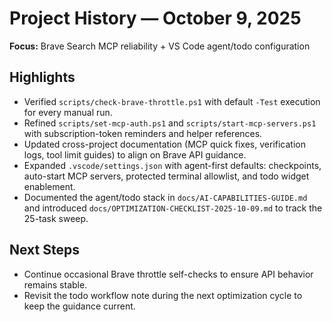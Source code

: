 # Project History — October 9, 2025

**Focus:** Brave Search MCP reliability + VS Code agent/todo configuration

## Highlights

- Verified `scripts/check-brave-throttle.ps1` with default `-Test` execution for every manual run.
- Refined `scripts/set-mcp-auth.ps1` and `scripts/start-mcp-servers.ps1` with subscription-token reminders and helper references.
- Updated cross-project documentation (MCP quick fixes, verification logs, tool limit guides) to align on Brave API guidance.
- Expanded `.vscode/settings.json` with agent-first defaults: checkpoints, auto-start MCP servers, protected terminal allowlist, and todo widget enablement.
- Documented the agent/todo stack in `docs/AI-CAPABILITIES-GUIDE.md` and introduced `docs/OPTIMIZATION-CHECKLIST-2025-10-09.md` to track the 25-task sweep.

## Next Steps

- Continue occasional Brave throttle self-checks to ensure API behavior remains stable.
- Revisit the todo workflow note during the next optimization cycle to keep the guidance current.

